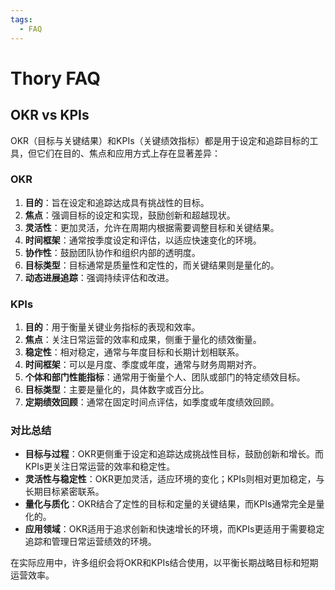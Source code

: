 ```yaml
---
tags:
  - FAQ
---
```


# Thory FAQ

## OKR vs KPIs

OKR（目标与关键结果）和KPIs（关键绩效指标）都是用于设定和追踪目标的工具，但它们在目的、焦点和应用方式上存在显著差异：

### OKR

1. **目的**：旨在设定和追踪达成具有挑战性的目标。
2. **焦点**：强调目标的设定和实现，鼓励创新和超越现状。
3. **灵活性**：更加灵活，允许在周期内根据需要调整目标和关键结果。
4. **时间框架**：通常按季度设定和评估，以适应快速变化的环境。
5. **协作性**：鼓励团队协作和组织内部的透明度。
6. **目标类型**：目标通常是质量性和定性的，而关键结果则是量化的。
7. **动态进展追踪**：强调持续评估和改进。

### KPIs

1. **目的**：用于衡量关键业务指标的表现和效率。
2. **焦点**：关注日常运营的效率和成果，侧重于量化的绩效衡量。
3. **稳定性**：相对稳定，通常与年度目标和长期计划相联系。
4. **时间框架**：可以是月度、季度或年度，通常与财务周期对齐。
5. **个体和部门性能指标**：通常用于衡量个人、团队或部门的特定绩效目标。
6. **目标类型**：主要是量化的，具体数字或百分比。
7. **定期绩效回顾**：通常在固定时间点评估，如季度或年度绩效回顾。

### 对比总结

- **目标与过程**：OKR更侧重于设定和追踪达成挑战性目标，鼓励创新和增长。而KPIs更关注日常运营的效率和稳定性。
- **灵活性与稳定性**：OKR更加灵活，适应环境的变化；KPIs则相对更加稳定，与长期目标紧密联系。
- **量化与质化**：OKR结合了定性的目标和定量的关键结果，而KPIs通常完全是量化的。
- **应用领域**：OKR适用于追求创新和快速增长的环境，而KPIs更适用于需要稳定追踪和管理日常运营绩效的环境。

在实际应用中，许多组织会将OKR和KPIs结合使用，以平衡长期战略目标和短期运营效率。
